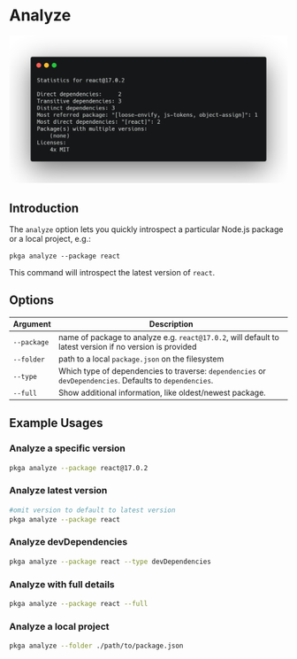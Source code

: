 # Analyze

![Analyze Screenshot](./analyze_simple.png "Analyze Screenshot")

## Introduction

The `analyze` option lets you quickly introspect a particular Node.js package or a local project, e.g.:

```
pkga analyze --package react
```

This command will introspect the latest version of `react`.

## Options

| Argument    | Description                                                                                              |
| ----------- | -------------------------------------------------------------------------------------------------------- |
| `--package` | name of package to analyze e.g. `react@17.0.2`, will default to latest version if no version is provided |
| `--folder`  | path to a local `package.json` on the filesystem                                                         |
| `--type`    | Which type of dependencies to traverse: `dependencies` or `devDependencies`. Defaults to `dependencies`. |
| `--full`    | Show additional information, like oldest/newest package.                                                 |

## Example Usages

### Analyze a specific version

```bash
pkga analyze --package react@17.0.2
```

### Analyze latest version

```bash
#omit version to default to latest version
pkga analyze --package react
```

### Analyze devDependencies

```bash
pkga analyze --package react --type devDependencies
```

### Analyze with full details

```bash
pkga analyze --package react --full
```

### Analyze a local project

```bash
pkga analyze --folder ./path/to/package.json
```
